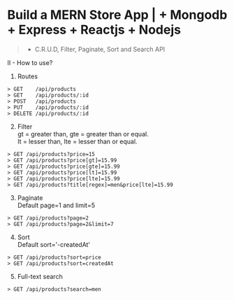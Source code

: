 # Build a MERN Store App | + Mongodb + Express + Reactjs + Nodejs

> - C.R.U.D, Filter, Paginate, Sort and Search API



II - How to use?
  1. Routes  

    > GET    /api/products
    > GET    /api/products/:id
    > POST   /api/products
    > PUT    /api/products/:id
    > DELETE /api/products/:id

  2. Filter        
    gt = greater than, gte = greater than or equal.       
    lt = lesser than, lte = lesser than or equal.    
    
    > GET /api/products?price=15
    > GET /api/products?price[gt]=15.99
    > GET /api/products?price[gte]=15.99
    > GET /api/products?price[lt]=15.99
    > GET /api/products?price[lte]=15.99
    > GET /api/products?title[regex]=men&price[lte]=15.99

  3. Paginate               
    Default page=1 and limit=5    
    
    > GET /api/products?page=2
    > GET /api/products?page=2&limit=7

  4. Sort       
    Default sort='-createdAt'         
    
    > GET /api/products?sort=price
    > GET /api/products?sort=createdAt

  5. Full-text search    
  
    > GET /api/products?search=men